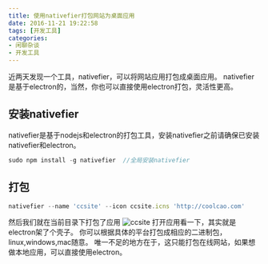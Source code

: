 ```yaml
---
title: 使用nativefier打包网站为桌面应用
date: 2016-11-21 19:22:58
tags: [开发工具]
categories:
- 闲聊杂谈
- 开发工具
---
```


近两天发现一个工具，nativefier，可以将网站应用打包成桌面应用。
nativefier是基于electron的，当然，你也可以直接使用electron打包，灵活性更高。

<!--more-->

## 安装nativefier
nativefier是基于nodejs和electron的打包工具，安装nativefier之前请确保已安装nativefier和electron。
```js
sudo npm install -g nativefier  //全局安装nativefier
```

## 打包
```js
nativefier --name 'ccsite' --icon ccsite.icns 'http://coolcao.com'
```

然后我们就在当前目录下打包了应用
![ccsite]()
打开应用看一下，其实就是electron架了个壳子。
你可以根据具体的平台打包成相应的二进制包，linux,windows,mac随意。
唯一不足的地方在于，这只能打包在线网站，如果想做本地应用，可以直接使用electron。

